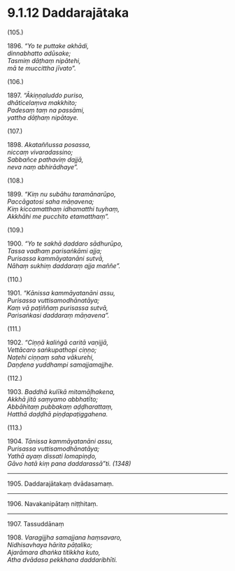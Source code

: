 # 9.1.12 Daddarajātaka

(105.)

1896\. _“Yo te puttake akhādi,_  
_dinnabhatto adūsake;_  
_Tasmiṃ dāṭhaṃ nipātehi,_  
_mā te muccittha jīvato”._  

(106.)

1897\. _“Ākiṇṇaluddo puriso,_  
_dhāticelaṃva makkhito;_  
_Padesaṃ taṃ na passāmi,_  
_yattha dāṭhaṃ nipātaye._  

(107.)

1898\. _Akataññussa posassa,_  
_niccaṃ vivaradassino;_  
_Sabbañce pathaviṃ dajjā,_  
_neva naṃ abhirādhaye”._  

(108.)

1899\. _“Kiṃ nu subāhu taramānarūpo,_  
_Paccāgatosi saha māṇavena;_  
_Kiṃ kiccamatthaṃ idhamatthi tuyhaṃ,_  
_Akkhāhi me pucchito etamatthaṃ”._  

(109.)

1900\. _“Yo te sakhā daddaro sādhurūpo,_  
_Tassa vadhaṃ parisaṅkāmi ajja;_  
_Purisassa kammāyatanāni sutvā,_  
_Nāhaṃ sukhiṃ daddaraṃ ajja maññe”._  

(110.)

1901\. _“Kānissa kammāyatanāni assu,_  
_Purisassa vuttisamodhānatāya;_  
_Kaṃ vā paṭiññaṃ purisassa sutvā,_  
_Parisaṅkasi daddaraṃ māṇavena”._  

(111.)

1902\. _“Ciṇṇā kaliṅgā caritā vaṇijjā,_  
_Vettācaro saṅkupathopi ciṇṇo;_  
_Naṭehi ciṇṇaṃ saha vākurehi,_  
_Daṇḍena yuddhampi samajjamajjhe._  

(112.)

1903\. _Baddhā kulīkā mitamāḷhakena,_  
_Akkhā jitā saṃyamo abbhatīto;_  
_Abbāhitaṃ pubbakaṃ aḍḍharattaṃ,_  
_Hatthā daḍḍhā piṇḍapaṭiggahena._  

(113.)

1904\. _Tānissa kammāyatanāni assu,_  
_Purisassa vuttisamodhānatāya;_  
_Yathā ayaṃ dissati lomapiṇḍo,_  
_Gāvo hatā kiṃ pana daddarassā”ti. (1348)_  

---

1905\. Daddarajātakaṃ dvādasamaṃ.

---

1906\. Navakanipātaṃ niṭṭhitaṃ.

---

1907\. Tassuddānaṃ

1908\. _Varagijjha samajjana haṃsavaro,_  
_Nidhisavhaya hārita pāṭaliko;_  
_Ajarāmara dhaṅka titikkha kuto,_  
_Atha dvādasa pekkhana daddaribhīti._
